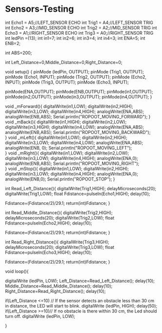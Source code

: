 # Sensors-Testing
int Echo1 = A5;//LEFT_SENSOR ECHO
int Trig1 = A4;//LEFT_SENSOR TRIG
int Echo2 = A3;//MID_SENSOR ECHO
int Trig2 = A2;//MID_SENSOR TRIG
int Echo3 = A1;//RIGHT_SENSOR ECHO
int Trig3 = A0;//RIGHT_SENSOR TRIG
int ledPin =(13);
int in1=7;
int in2=6;
int in3=4;
int in4=3;
int ENA=5;
int ENB=2;

int ABS=200;

int Left_Distance=0,Middle_Distance=0,Right_Distance=0;

void setup() {
  pinMode (ledPin, OUTPUT);
  pinMode (Trig1, OUTPUT);
  pinMode (Echo1, INPUT);
  pinMode (Trig2, OUTPUT);
  pinMode (Echo2, INPUT);
  pinMode (Trig3, OUTPUT);
  pinMode (Echo3, INPUT);
   
  pinMode(ENA,OUTPUT);
  pinMode(ENB,OUTPUT);
  pinMode(in1,OUTPUT);
  pinMode(in2,OUTPUT);
  pinMode(in3,OUTPUT);
  pinMode(in4,OUTPUT);
}

 void _mForward(){
  digitalWrite(in1,LOW);
  digitalWrite(in2,HIGH);
  digitalWrite(in3,LOW);
  digitalWrite(in4,HIGH);
  analogWrite(ENA,ABS);
  analogWrite(ENB,ABS);
  Serial.println("ROPOOT_MOVING_FORWARD");
}
void _mBack(){
  digitalWrite(in1,HIGH);
  digitalWrite(in2,LOW);
  digitalWrite(in3,HIGH);
  digitalWrite(in4,LOW);
  analogWrite(ENA,ABS);
  analogWrite(ENB,ABS);
  Serial.println("ROPOOT_MOVING_BACKWARD");  
}
void _mLeft(){
  digitalWrite(in1,LOW);
  digitalWrite(in2,HIGH);
  digitalWrite(in3,LOW);
  digitalWrite(in4,LOW);
  analogWrite(ENA,ABS);
  analogWrite(ENB, 0);
  Serial.println("ROPOOT_MOVING_LEFT");  
}
void _mRight(){
  digitalWrite(in1,LOW);
  digitalWrite(in2,LOW);
  digitalWrite(in3,LOW);
  digitalWrite(in4,HIGH);
  analogWrite(ENA,0);
  analogWrite(ENB,ABS);
  Serial.println("ROPOOT_MOVING_RIGHT");  
}
void _mStop(){
  digitalWrite(in1,LOW);
  digitalWrite(in2,HIGH);
  digitalWrite(in3,LOW);
  digitalWrite(in4,HIGH);
  analogWrite(ENA,0);
  analogWrite(ENB,0);
  Serial.println("ROPOOT_STOP"); 
}

int Read_Left_Distance(){
  digitalWrite(Trig1,HIGH);
  delayMicroseconds(20);
  digitalWrite(Trig1,LOW);
  float Fdistance=pulseIn(Echo1,HIGH);
  delay(10);
  
  Fdistance=(Fdistance/2)/29.1;
  return(int)Fdistance;
  }

int Read_Middle_Distance(){
  digitalWrite(Trig2,HIGH);
  delayMicroseconds(20);
  digitalWrite(Trig2,LOW);
  float Fdistance=pulseIn(Echo2,HIGH);
  delay(10);
  
  Fdistance=(Fdistance/2)/29.1;
  return(int)Fdistance;
  }

int Read_Right_Distance(){
  digitalWrite(Trig3,HIGH);
  delayMicroseconds(20);
  digitalWrite(Trig3,LOW);
  float Fdistance=pulseIn(Echo3,HIGH);
  delay(10);
  
  Fdistance=(Fdistance/2)/29.1;
  return(int)Fdistance;
  }  
  
void loop(){
  
  digitalWrite (ledPin, LOW); 
  Left_Distance=Read_Left_Distance();
  delay(10);
  Middle_Distance=Read_Middle_Distance();
  delay(10);
  Right_Distance=Read_Right_Distance();
  delay(10);

  if(Left_Distance <=10) // If the sensor detects an obstacle less than 30 cm in distance, the LED will start to blink.
  digitalWrite (ledPin, HIGH);
  delay(50);
  if(Left_Distance >=10)// If no obstacle is there within 30 cm, the Led should turn off.
  digitalWrite (ledPin, LOW);
  
   
}

